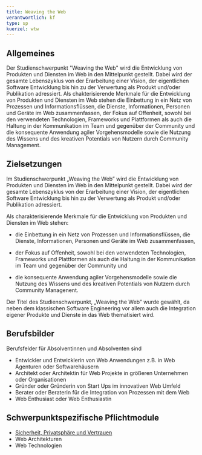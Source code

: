 ```yaml
---
title: Weaving the Web
verantwortlich: kf
type: sp
kuerzel: wtw
---
```


## Allgemeines

Der Studienschwerpunkt "Weaving the Web" wird die Entwicklung von Produkten und Diensten im Web in den Mittelpunkt gestellt. Dabei wird der gesamte Lebenszyklus von der Erarbeitung einer Vision, der eigentlichen Software Entwicklung bis hin zu der Verwertung als Produkt und/oder Publikation adressiert. Als chakterisierende Merkmale für die Entwicklung von Produkten und Diensten im Web stehen die Einbettung in ein Netz von Prozessen und Informationsflüssen, die Dienste, Informationen, Personen und Geräte im Web zusammenfassen, der Fokus auf Offenheit, sowohl bei den verwendeten Technologien, Frameworks und Plattformen als auch die Haltung in der Kommunikation im Team und gegenüber der Community und die konsequente Anwendung agiler Vorgehensmodelle sowie die Nutzung des Wissens und des kreativen Potentials von Nutzern durch Community Management. 

## Zielsetzungen

Im Studienschwerpunkt „Weaving the Web” wird die Entwicklung von Produkten und Diensten im Web in den Mittelpunkt gestellt. Dabei wird der gesamte Lebenszyklus von der Erarbeitung einer Vision, der eigentlichen Software Entwicklung bis hin zu der Verwertung als Produkt und/oder Publikation adressiert. 

Als charakterisierende Merkmale für die Entwicklung von Produkten und Diensten im Web stehen:

- die Einbettung in ein Netz von Prozessen und Informationsflüssen, die Dienste, Informationen, Personen und Geräte im Web zusammenfassen,

- der Fokus auf Offenheit, sowohl bei den verwendeten Technologien, Frameworks und Plattformen als auch die Haltung in der Kommunikation im Team und gegenüber der Community und

- die konsequente Anwendung agiler Vorgehensmodelle sowie die Nutzung des Wissens und des kreativen Potentials von Nutzern durch Community Managenent. 

Der Titel des Studienschwerpunkt, „Weaving the Web” wurde gewählt, da neben dem klassischen Software Engineering vor allem auch die Integration eigener Produkte und Dienste in das Web thematisiert wird.

## Berufsbilder
Berufsfelder für Absolventinnen und Absolventen sind 
* Entwickler und Entwicklerin von Web Anwendungen z.B. in Web Agenturen oder Softwarehäusern
* Architekt oder Architektin für Web Projekte in größeren Unternehmen oder Organisationen 
* Gründer oder Gründerin von Start Ups im innovativen Web Umfeld
* Berater oder Beraterin für die Integration von Prozessen mit dem Web
* Web Enthusiast oder Web Enthusiastin

## Schwerpunktspezifische Pflichtmodule
- [Sicherheit, Privatsphäre und Vertrauen](/mi-2017/modulbeschreibungen-master/MA_WTW_Modul_IT-Sicherheit)
- Web Architekturen 
- Web Technologien
